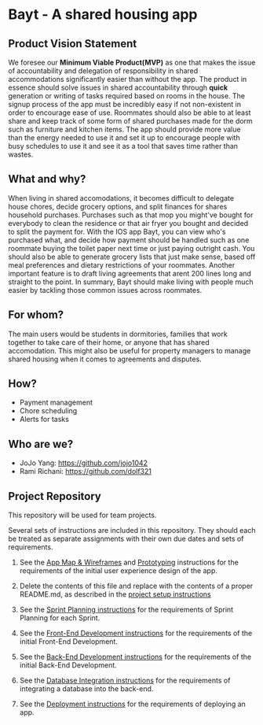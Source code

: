 # Bayt - A shared housing app

## Product Vision Statement
We foresee our **Minimum Viable Product(MVP)** as one that makes the issue of accountability and delegation of responsibility in shared accommodations significantly easier than without the app. The product in essence should solve issues in shared accountability through **quick** generation or writing of tasks required based on rooms in the house. The signup process of the app must be incredibly easy if not non-existent in order to encourage ease of use. Roommates should also be able to at least share and keep track of some form of shared purchases made for the dorm such as furniture and kitchen items. The app should provide more value than the energy needed to use it and set it up to encourage people with busy schedules to use it and see it as a tool that saves time rather than wastes.

## What and why?
When living in shared accomodations, it becomes difficult to delegate house chores, decide grocery options, and split finances for shares household purchases. Purchases such as that mop you might've bought for everybody to clean the residence or that air fryer you bought and decided to split the payment for. With the IOS app Bayt, you can view who's purchased what, and decide how payment should be handled such as one roommate buying the toilet paper next time or just paying outright cash. You should also be able to generate grocery lists that just make sense, based off meal preferences and dietary restrictions of your roommates. Another important feature is to draft living agreements that arent 200 lines long and straight to the point. In summary, Bayt should make living with people much easier by tackling those common issues across roommates.

## For whom?
The main users would be students in dormitories, families that work together to take care of their home, or anyone that has shared accomodation. This might also be useful for property managers to manage shared housing when it comes to agreements and disputes.

## How?
- Payment management
- Chore scheduling
- Alerts for tasks

## Who are we? 
- JoJo Yang: https://github.com/jojo1042
- Rami Richani: https://github.com/dolf321

## Project Repository

This repository will be used for team projects.

Several sets of instructions are included in this repository. They should each be treated as separate assignments with their own due dates and sets of requirements.

1. See the [App Map & Wireframes](instructions-0a-app-map-wireframes.md) and [Prototyping](./instructions-0b-prototyping.md) instructions for the requirements of the initial user experience design of the app.

1. Delete the contents of this file and replace with the contents of a proper README.md, as described in the [project setup instructions](./instructions-0c-project-setup.md)

1. See the [Sprint Planning instructions](instructions-0d-sprint-planning.md) for the requirements of Sprint Planning for each Sprint.

1. See the [Front-End Development instructions](./instructions-1-front-end.md) for the requirements of the initial Front-End Development.

1. See the [Back-End Development instructions](./instructions-2-back-end.md) for the requirements of the initial Back-End Development.

1. See the [Database Integration instructions](./instructions-3-database.md) for the requirements of integrating a database into the back-end.

1. See the [Deployment instructions](./instructions-4-deployment.md) for the requirements of deploying an app.


